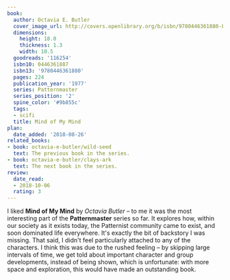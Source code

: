 ```yaml
---
book:
  author: Octavia E. Butler
  cover_image_url: http://covers.openlibrary.org/b/isbn/9780446361880-L.jpg
  dimensions:
    height: 18.0
    thickness: 1.3
    width: 10.5
  goodreads: '116254'
  isbn10: 0446361887
  isbn13: '9780446361880'
  pages: 224
  publication_year: '1977'
  series: Patternmaster
  series_position: '2'
  spine_color: '#9b855c'
  tags:
  - scifi
  title: Mind of My Mind
plan:
  date_added: '2018-08-26'
related_books:
- book: octavia-e-butler/wild-seed
  text: The previous book in the series.
- book: octavia-e-butler/clays-ark
  text: The next book in the series.
review:
  date_read:
  - 2018-10-06
  rating: 3
---
```


I liked **Mind of My Mind** by *Octavia Butler* – to me it was the most interesting part of the **Patternmaster** series so far. It explores how, within our society as it exists today, the Patternist community came to exist, and soon dominated life everywhere. It's exactly the bit of backstory I was missing. That said, I didn't feel particularly attached to any of the characters. I think this was due to the rushed feeling – by skipping large intervals of time, we get told about important character and group developments, instead of being shown, which is unfortunate: with more space and exploration, this would have made an outstanding book.
